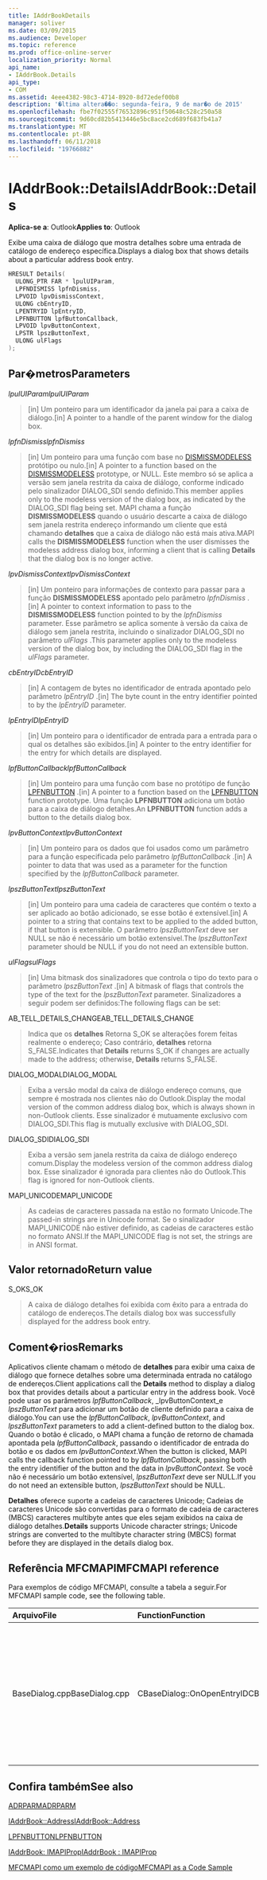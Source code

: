 ```yaml
---
title: IAddrBookDetails
manager: soliver
ms.date: 03/09/2015
ms.audience: Developer
ms.topic: reference
ms.prod: office-online-server
localization_priority: Normal
api_name:
- IAddrBook.Details
api_type:
- COM
ms.assetid: 4eee4382-98c3-4714-8920-8d72edef00b8
description: '�ltima altera��o: segunda-feira, 9 de mar�o de 2015'
ms.openlocfilehash: fbe7f02555f76532896c951f50648c528c250a58
ms.sourcegitcommit: 9d60cd82b5413446e5bc8ace2cd689f683fb41a7
ms.translationtype: MT
ms.contentlocale: pt-BR
ms.lasthandoff: 06/11/2018
ms.locfileid: "19766882"
---
```

# <a name="iaddrbookdetails"></a><span data-ttu-id="1a0e0-103">IAddrBook::Details</span><span class="sxs-lookup"><span data-stu-id="1a0e0-103">IAddrBook::Details</span></span>

  
  
<span data-ttu-id="1a0e0-104">**Aplica-se a**: Outlook</span><span class="sxs-lookup"><span data-stu-id="1a0e0-104">**Applies to**: Outlook</span></span> 
  
<span data-ttu-id="1a0e0-105">Exibe uma caixa de diálogo que mostra detalhes sobre uma entrada de catálogo de endereço específica.</span><span class="sxs-lookup"><span data-stu-id="1a0e0-105">Displays a dialog box that shows details about a particular address book entry.</span></span>
  
```cpp
HRESULT Details(
  ULONG_PTR FAR * lpulUIParam,
  LPFNDISMISS lpfnDismiss,
  LPVOID lpvDismissContext,
  ULONG cbEntryID,
  LPENTRYID lpEntryID,
  LPFNBUTTON lpfButtonCallback,
  LPVOID lpvButtonContext,
  LPSTR lpszButtonText,
  ULONG ulFlags
);
```

## <a name="parameters"></a><span data-ttu-id="1a0e0-106">Par�metros</span><span class="sxs-lookup"><span data-stu-id="1a0e0-106">Parameters</span></span>

 <span data-ttu-id="1a0e0-107">_lpulUIParam_</span><span class="sxs-lookup"><span data-stu-id="1a0e0-107">_lpulUIParam_</span></span>
  
> <span data-ttu-id="1a0e0-108">[in] Um ponteiro para um identificador da janela pai para a caixa de diálogo.</span><span class="sxs-lookup"><span data-stu-id="1a0e0-108">[in] A pointer to a handle of the parent window for the dialog box.</span></span>
    
 <span data-ttu-id="1a0e0-109">_lpfnDismiss_</span><span class="sxs-lookup"><span data-stu-id="1a0e0-109">_lpfnDismiss_</span></span>
  
> <span data-ttu-id="1a0e0-110">[in] Um ponteiro para uma função com base no [DISMISSMODELESS](dismissmodeless.md) protótipo ou nulo.</span><span class="sxs-lookup"><span data-stu-id="1a0e0-110">[in] A pointer to a function based on the [DISMISSMODELESS](dismissmodeless.md) prototype, or NULL.</span></span> <span data-ttu-id="1a0e0-111">Este membro só se aplica a versão sem janela restrita da caixa de diálogo, conforme indicado pelo sinalizador DIALOG_SDI sendo definido.</span><span class="sxs-lookup"><span data-stu-id="1a0e0-111">This member applies only to the modeless version of the dialog box, as indicated by the DIALOG_SDI flag being set.</span></span> <span data-ttu-id="1a0e0-112">MAPI chama a função **DISMISSMODELESS** quando o usuário descarte a caixa de diálogo sem janela restrita endereço informando um cliente que está chamando **detalhes** que a caixa de diálogo não está mais ativa.</span><span class="sxs-lookup"><span data-stu-id="1a0e0-112">MAPI calls the **DISMISSMODELESS** function when the user dismisses the modeless address dialog box, informing a client that is calling **Details** that the dialog box is no longer active.</span></span> 
    
 <span data-ttu-id="1a0e0-113">_lpvDismissContext_</span><span class="sxs-lookup"><span data-stu-id="1a0e0-113">_lpvDismissContext_</span></span>
  
> <span data-ttu-id="1a0e0-114">[in] Um ponteiro para informações de contexto para passar para a função **DISMISSMODELESS** apontado pelo parâmetro _lpfnDismiss_ .</span><span class="sxs-lookup"><span data-stu-id="1a0e0-114">[in] A pointer to context information to pass to the **DISMISSMODELESS** function pointed to by the  _lpfnDismiss_ parameter.</span></span> <span data-ttu-id="1a0e0-115">Esse parâmetro se aplica somente à versão da caixa de diálogo sem janela restrita, incluindo o sinalizador DIALOG_SDI no parâmetro _ulFlags_ .</span><span class="sxs-lookup"><span data-stu-id="1a0e0-115">This parameter applies only to the modeless version of the dialog box, by including the DIALOG_SDI flag in the  _ulFlags_ parameter.</span></span> 
    
 <span data-ttu-id="1a0e0-116">_cbEntryID_</span><span class="sxs-lookup"><span data-stu-id="1a0e0-116">_cbEntryID_</span></span>
  
> <span data-ttu-id="1a0e0-117">[in] A contagem de bytes no identificador de entrada apontado pelo parâmetro _lpEntryID_ .</span><span class="sxs-lookup"><span data-stu-id="1a0e0-117">[in] The byte count in the entry identifier pointed to by the  _lpEntryID_ parameter.</span></span> 
    
 <span data-ttu-id="1a0e0-118">_lpEntryID_</span><span class="sxs-lookup"><span data-stu-id="1a0e0-118">_lpEntryID_</span></span>
  
> <span data-ttu-id="1a0e0-119">[in] Um ponteiro para o identificador de entrada para a entrada para o qual os detalhes são exibidos.</span><span class="sxs-lookup"><span data-stu-id="1a0e0-119">[in] A pointer to the entry identifier for the entry for which details are displayed.</span></span>
    
 <span data-ttu-id="1a0e0-120">_lpfButtonCallback_</span><span class="sxs-lookup"><span data-stu-id="1a0e0-120">_lpfButtonCallback_</span></span>
  
> <span data-ttu-id="1a0e0-121">[in] Um ponteiro para uma função com base no protótipo de função [LPFNBUTTON](lpfnbutton.md) .</span><span class="sxs-lookup"><span data-stu-id="1a0e0-121">[in] A pointer to a function based on the [LPFNBUTTON](lpfnbutton.md) function prototype.</span></span> <span data-ttu-id="1a0e0-122">Uma função **LPFNBUTTON** adiciona um botão para a caixa de diálogo detalhes.</span><span class="sxs-lookup"><span data-stu-id="1a0e0-122">An **LPFNBUTTON** function adds a button to the details dialog box.</span></span> 
    
 <span data-ttu-id="1a0e0-123">_lpvButtonContext_</span><span class="sxs-lookup"><span data-stu-id="1a0e0-123">_lpvButtonContext_</span></span>
  
> <span data-ttu-id="1a0e0-124">[in] Um ponteiro para os dados que foi usados como um parâmetro para a função especificada pelo parâmetro _lpfButtonCallback_ .</span><span class="sxs-lookup"><span data-stu-id="1a0e0-124">[in] A pointer to data that was used as a parameter for the function specified by the  _lpfButtonCallback_ parameter.</span></span> 
    
 <span data-ttu-id="1a0e0-125">_lpszButtonText_</span><span class="sxs-lookup"><span data-stu-id="1a0e0-125">_lpszButtonText_</span></span>
  
> <span data-ttu-id="1a0e0-126">[in] Um ponteiro para uma cadeia de caracteres que contém o texto a ser aplicado ao botão adicionado, se esse botão é extensível.</span><span class="sxs-lookup"><span data-stu-id="1a0e0-126">[in] A pointer to a string that contains text to be applied to the added button, if that button is extensible.</span></span> <span data-ttu-id="1a0e0-127">O parâmetro _lpszButtonText_ deve ser NULL se não é necessário um botão extensível.</span><span class="sxs-lookup"><span data-stu-id="1a0e0-127">The  _lpszButtonText_ parameter should be NULL if you do not need an extensible button.</span></span> 
    
 <span data-ttu-id="1a0e0-128">_ulFlags_</span><span class="sxs-lookup"><span data-stu-id="1a0e0-128">_ulFlags_</span></span>
  
> <span data-ttu-id="1a0e0-129">[in] Uma bitmask dos sinalizadores que controla o tipo do texto para o parâmetro _lpszButtonText_ .</span><span class="sxs-lookup"><span data-stu-id="1a0e0-129">[in] A bitmask of flags that controls the type of the text for the  _lpszButtonText_ parameter.</span></span> <span data-ttu-id="1a0e0-130">Sinalizadores a seguir podem ser definidos:</span><span class="sxs-lookup"><span data-stu-id="1a0e0-130">The following flags can be set:</span></span> 
    
<span data-ttu-id="1a0e0-131">AB_TELL_DETAILS_CHANGE</span><span class="sxs-lookup"><span data-stu-id="1a0e0-131">AB_TELL_DETAILS_CHANGE</span></span>
  
> <span data-ttu-id="1a0e0-132">Indica que os **detalhes** Retorna S_OK se alterações forem feitas realmente o endereço; Caso contrário, **detalhes** retorna S_FALSE.</span><span class="sxs-lookup"><span data-stu-id="1a0e0-132">Indicates that **Details** returns S_OK if changes are actually made to the address; otherwise, **Details** returns S_FALSE.</span></span> 
    
<span data-ttu-id="1a0e0-133">DIALOG_MODAL</span><span class="sxs-lookup"><span data-stu-id="1a0e0-133">DIALOG_MODAL</span></span>
  
> <span data-ttu-id="1a0e0-134">Exiba a versão modal da caixa de diálogo endereço comuns, que sempre é mostrada nos clientes não do Outlook.</span><span class="sxs-lookup"><span data-stu-id="1a0e0-134">Display the modal version of the common address dialog box, which is always shown in non-Outlook clients.</span></span> <span data-ttu-id="1a0e0-135">Esse sinalizador é mutuamente exclusivo com DIALOG_SDI.</span><span class="sxs-lookup"><span data-stu-id="1a0e0-135">This flag is mutually exclusive with DIALOG_SDI.</span></span>
    
<span data-ttu-id="1a0e0-136">DIALOG_SDI</span><span class="sxs-lookup"><span data-stu-id="1a0e0-136">DIALOG_SDI</span></span>
  
>  <span data-ttu-id="1a0e0-137">Exiba a versão sem janela restrita da caixa de diálogo endereço comum.</span><span class="sxs-lookup"><span data-stu-id="1a0e0-137">Display the modeless version of the common address dialog box.</span></span> <span data-ttu-id="1a0e0-138">Esse sinalizador é ignorada para clientes não do Outlook.</span><span class="sxs-lookup"><span data-stu-id="1a0e0-138">This flag is ignored for non-Outlook clients.</span></span> 
    
<span data-ttu-id="1a0e0-139">MAPI_UNICODE</span><span class="sxs-lookup"><span data-stu-id="1a0e0-139">MAPI_UNICODE</span></span> 
  
> <span data-ttu-id="1a0e0-140">As cadeias de caracteres passada na estão no formato Unicode.</span><span class="sxs-lookup"><span data-stu-id="1a0e0-140">The passed-in strings are in Unicode format.</span></span> <span data-ttu-id="1a0e0-141">Se o sinalizador MAPI_UNICODE não estiver definido, as cadeias de caracteres estão no formato ANSI.</span><span class="sxs-lookup"><span data-stu-id="1a0e0-141">If the MAPI_UNICODE flag is not set, the strings are in ANSI format.</span></span>
    
## <a name="return-value"></a><span data-ttu-id="1a0e0-142">Valor retornado</span><span class="sxs-lookup"><span data-stu-id="1a0e0-142">Return value</span></span>

<span data-ttu-id="1a0e0-143">S_OK</span><span class="sxs-lookup"><span data-stu-id="1a0e0-143">S_OK</span></span> 
  
> <span data-ttu-id="1a0e0-144">A caixa de diálogo detalhes foi exibida com êxito para a entrada do catálogo de endereços.</span><span class="sxs-lookup"><span data-stu-id="1a0e0-144">The details dialog box was successfully displayed for the address book entry.</span></span>
    
## <a name="remarks"></a><span data-ttu-id="1a0e0-145">Coment�rios</span><span class="sxs-lookup"><span data-stu-id="1a0e0-145">Remarks</span></span>

<span data-ttu-id="1a0e0-146">Aplicativos cliente chamam o método de **detalhes** para exibir uma caixa de diálogo que fornece detalhes sobre uma determinada entrada no catálogo de endereços.</span><span class="sxs-lookup"><span data-stu-id="1a0e0-146">Client applications call the **Details** method to display a dialog box that provides details about a particular entry in the address book.</span></span> <span data-ttu-id="1a0e0-147">Você pode usar os parâmetros _lpfButtonCallback_, _lpvButtonContext_e _lpszButtonText_ para adicionar um botão de cliente definido para a caixa de diálogo.</span><span class="sxs-lookup"><span data-stu-id="1a0e0-147">You can use the  _lpfButtonCallback_,  _lpvButtonContext_, and  _lpszButtonText_ parameters to add a client-defined button to the dialog box.</span></span> <span data-ttu-id="1a0e0-148">Quando o botão é clicado, o MAPI chama a função de retorno de chamada apontada pela _lpfButtonCallback_, passando o identificador de entrada do botão e os dados em _lpvButtonContext_.</span><span class="sxs-lookup"><span data-stu-id="1a0e0-148">When the button is clicked, MAPI calls the callback function pointed to by  _lpfButtonCallback_, passing both the entry identifier of the button and the data in  _lpvButtonContext_.</span></span> <span data-ttu-id="1a0e0-149">Se você não é necessário um botão extensível, _lpszButtonText_ deve ser NULL.</span><span class="sxs-lookup"><span data-stu-id="1a0e0-149">If you do not need an extensible button,  _lpszButtonText_ should be NULL.</span></span> 
  
 <span data-ttu-id="1a0e0-150">**Detalhes** oferece suporte a cadeias de caracteres Unicode; Cadeias de caracteres Unicode são convertidas para o formato de cadeia de caracteres (MBCS) caracteres multibyte antes que eles sejam exibidos na caixa de diálogo detalhes.</span><span class="sxs-lookup"><span data-stu-id="1a0e0-150">**Details** supports Unicode character strings; Unicode strings are converted to the multibyte character string (MBCS) format before they are displayed in the details dialog box.</span></span> 
  
## <a name="mfcmapi-reference"></a><span data-ttu-id="1a0e0-151">Referência MFCMAPI</span><span class="sxs-lookup"><span data-stu-id="1a0e0-151">MFCMAPI reference</span></span>

<span data-ttu-id="1a0e0-152">Para exemplos de código MFCMAPI, consulte a tabela a seguir.</span><span class="sxs-lookup"><span data-stu-id="1a0e0-152">For MFCMAPI sample code, see the following table.</span></span>
  
|<span data-ttu-id="1a0e0-153">**Arquivo**</span><span class="sxs-lookup"><span data-stu-id="1a0e0-153">**File**</span></span>|<span data-ttu-id="1a0e0-154">**Function**</span><span class="sxs-lookup"><span data-stu-id="1a0e0-154">**Function**</span></span>|<span data-ttu-id="1a0e0-155">**Comment**</span><span class="sxs-lookup"><span data-stu-id="1a0e0-155">**Comment**</span></span>|
|:-----|:-----|:-----|
|<span data-ttu-id="1a0e0-156">BaseDialog.cpp</span><span class="sxs-lookup"><span data-stu-id="1a0e0-156">BaseDialog.cpp</span></span>  <br/> |<span data-ttu-id="1a0e0-157">CBaseDialog::OnOpenEntryID</span><span class="sxs-lookup"><span data-stu-id="1a0e0-157">CBaseDialog::OnOpenEntryID</span></span>  <br/> |<span data-ttu-id="1a0e0-158">MFCMAPI usa o método **Details** para exibir uma caixa de diálogo que mostra os detalhes de uma entrada do catálogo de endereços.</span><span class="sxs-lookup"><span data-stu-id="1a0e0-158">MFCMAPI uses the **Details** method to display a dialog box that shows the details for an address book entry.</span></span>  <br/> |
   
## <a name="see-also"></a><span data-ttu-id="1a0e0-159">Confira também</span><span class="sxs-lookup"><span data-stu-id="1a0e0-159">See also</span></span>



[<span data-ttu-id="1a0e0-160">ADRPARM</span><span class="sxs-lookup"><span data-stu-id="1a0e0-160">ADRPARM</span></span>](adrparm.md)
  
[<span data-ttu-id="1a0e0-161">IAddrBook::Address</span><span class="sxs-lookup"><span data-stu-id="1a0e0-161">IAddrBook::Address</span></span>](iaddrbook-address.md)
  
[<span data-ttu-id="1a0e0-162">LPFNBUTTON</span><span class="sxs-lookup"><span data-stu-id="1a0e0-162">LPFNBUTTON</span></span>](lpfnbutton.md)
  
[<span data-ttu-id="1a0e0-163">IAddrBook: IMAPIProp</span><span class="sxs-lookup"><span data-stu-id="1a0e0-163">IAddrBook : IMAPIProp</span></span>](iaddrbookimapiprop.md)


[<span data-ttu-id="1a0e0-164">MFCMAPI como um exemplo de código</span><span class="sxs-lookup"><span data-stu-id="1a0e0-164">MFCMAPI as a Code Sample</span></span>](mfcmapi-as-a-code-sample.md)

